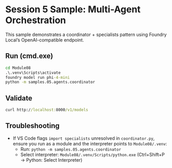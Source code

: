 # Session 5 Sample: Multi-Agent Orchestration

This sample demonstrates a coordinator + specialists pattern using Foundry Local’s OpenAI-compatible endpoint.

## Run (cmd.exe)
```cmd
cd Module08
.\.venv\Scripts\activate
foundry model run phi-4-mini
python -m samples.05.agents.coordinator
```

## Validate
```cmd
curl http://localhost:8000/v1/models
```

## Troubleshooting
- If VS Code flags `import specialists` unresolved in `coordinator.py`, ensure you run as a module and the interpreter points to `Module08/.venv`:
	- Run: `python -m samples.05.agents.coordinator`
	- Select interpreter: `Module08/.venv/Scripts/python.exe` (Ctrl+Shift+P → Python: Select Interpreter)

